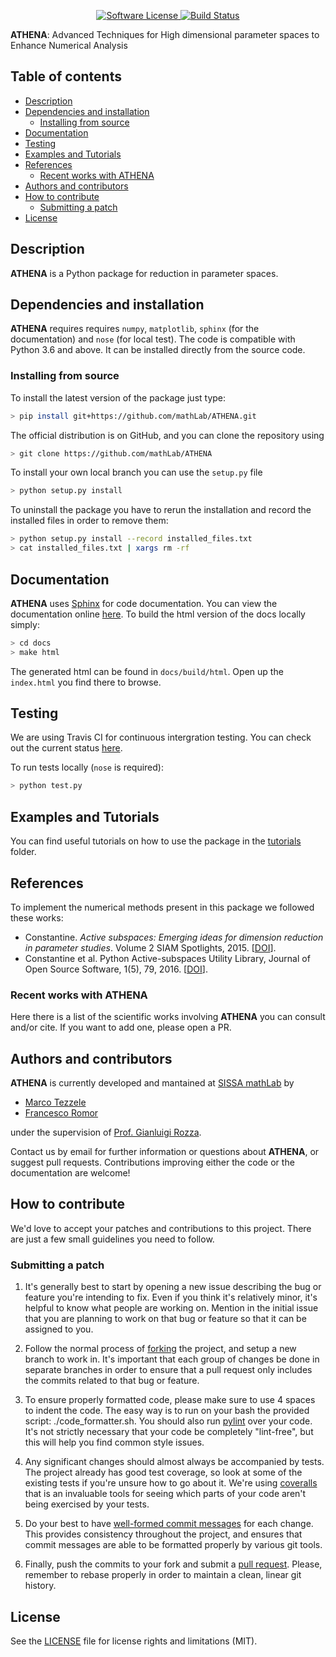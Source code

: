 
<p align="center">
    <a href="https://github.com/mathLab/ATHENA/blob/master/LICENSE" target="_blank">
        <img alt="Software License" src="https://img.shields.io/badge/license-MIT-brightgreen.svg?style=flat-square">
    </a>
    <a href="https://travis-ci.org/mathLab/ATHENA" target="_blank">
        <img alt="Build Status" src="https://travis-ci.org/mathLab/ATHENA.svg">
    </a>
</p>


**ATHENA**: Advanced Techniques for High dimensional parameter spaces to Enhance Numerical Analysis

## Table of contents
* [Description](#description)
* [Dependencies and installation](#dependencies-and-installation)
	* [Installing from source](#installing-from-source)
* [Documentation](#documentation)
* [Testing](#testing)
* [Examples and Tutorials](#examples)
* [References](#references)
	* [Recent works with ATHENA](#recent-works-with-athena)
* [Authors and contributors](#authors-and-contributors)
* [How to contribute](#how-to-contribute)
	* [Submitting a patch](#submitting-a-patch) 
* [License](#license)

## Description
**ATHENA** is a Python package for reduction in parameter spaces. 


## Dependencies and installation
**ATHENA** requires requires `numpy`, `matplotlib`, `sphinx` (for the documentation) and `nose` (for local test). The code is compatible with Python 3.6 and above. It can be installed directly from the source code.


### Installing from source
To install the latest version of the package just type:
```bash
> pip install git+https://github.com/mathLab/ATHENA.git
```

The official distribution is on GitHub, and you can clone the repository using
```bash
> git clone https://github.com/mathLab/ATHENA
```

To install your own local branch you can use the `setup.py` file
```bash
> python setup.py install
```

To uninstall the package you have to rerun the installation and record the installed files in order to remove them:

```bash
> python setup.py install --record installed_files.txt
> cat installed_files.txt | xargs rm -rf
```

## Documentation
**ATHENA** uses [Sphinx](http://www.sphinx-doc.org/en/stable/) for code documentation. You can view the documentation online [here](http://mathlab.github.io/ATHENA/). To build the html version of the docs locally simply:

```bash
> cd docs
> make html
```

The generated html can be found in `docs/build/html`. Open up the `index.html` you find there to browse.


## Testing

We are using Travis CI for continuous intergration testing. You can check out the current status [here](https://travis-ci.org/mathLab/ATHENA).

To run tests locally (`nose` is required):

```bash
> python test.py
```

## Examples and Tutorials
You can find useful tutorials on how to use the package in the [tutorials](tutorials/README.md) folder.


## References
To implement the numerical methods present in this package we followed these works:
* Constantine. *Active subspaces: Emerging ideas for dimension reduction in parameter studies*. Volume 2 SIAM Spotlights, 2015. [[DOI](https://doi.org/10.1137/1.9781611973860)].
* Constantine et al. Python Active-subspaces Utility Library, Journal of Open Source Software, 1(5), 79, 2016. [[DOI](https://doi.org/10.21105/joss.00079)].


### Recent works with ATHENA
Here there is a list of the scientific works involving **ATHENA** you can consult and/or cite. If you want to add one, please open a PR.

## Authors and contributors
**ATHENA** is currently developed and mantained at [SISSA mathLab](http://mathlab.sissa.it/) by
* [Marco Tezzele](mailto:marcotez@gmail.com)
* [Francesco Romor](mailto:francesco.romor@gmail.com)

under the supervision of [Prof. Gianluigi Rozza](mailto:gianluigi.rozza@sissa.it).

Contact us by email for further information or questions about **ATHENA**, or suggest pull requests. Contributions improving either the code or the documentation are welcome!


## How to contribute
We'd love to accept your patches and contributions to this project. There are just a few small guidelines you need to follow.

### Submitting a patch

  1. It's generally best to start by opening a new issue describing the bug or
     feature you're intending to fix.  Even if you think it's relatively minor,
     it's helpful to know what people are working on.  Mention in the initial
     issue that you are planning to work on that bug or feature so that it can
     be assigned to you.

  2. Follow the normal process of [forking][] the project, and setup a new
     branch to work in.  It's important that each group of changes be done in
     separate branches in order to ensure that a pull request only includes the
     commits related to that bug or feature.

  3. To ensure properly formatted code, please make sure to use 4
     spaces to indent the code. The easy way is to run on your bash the provided
     script: ./code_formatter.sh. You should also run [pylint][] over your code.
     It's not strictly necessary that your code be completely "lint-free",
     but this will help you find common style issues.

  4. Any significant changes should almost always be accompanied by tests.  The
     project already has good test coverage, so look at some of the existing
     tests if you're unsure how to go about it. We're using [coveralls][] that
     is an invaluable tools for seeing which parts of your code aren't being
     exercised by your tests.

  5. Do your best to have [well-formed commit messages][] for each change.
     This provides consistency throughout the project, and ensures that commit
     messages are able to be formatted properly by various git tools.

  6. Finally, push the commits to your fork and submit a [pull request][]. Please,
     remember to rebase properly in order to maintain a clean, linear git history.

[forking]: https://help.github.com/articles/fork-a-repo
[pylint]: https://www.pylint.org/
[coveralls]: https://coveralls.io
[well-formed commit messages]: http://tbaggery.com/2008/04/19/a-note-about-git-commit-messages.html
[pull request]: https://help.github.com/articles/creating-a-pull-request


## License

See the [LICENSE](LICENSE.rst) file for license rights and limitations (MIT).
